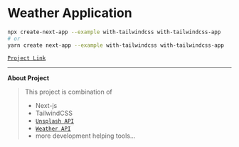 
# Weather Application
```bash
npx create-next-app --example with-tailwindcss with-tailwindcss-app
# or
yarn create next-app --example with-tailwindcss with-tailwindcss-app
```

[`Project Link`](https://bit.ly/3ITweqG)

---

**About Project**
> This project is combination of 
> - Next-js 
> - TailwindCSS
> - [`Unsplash API`](https://unsplash.com/developers)
>- [`Weather API`](https://www.weatherapi.com/)
>- more development helping tools...




